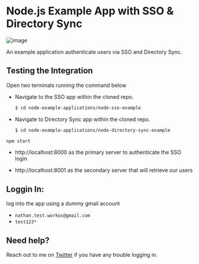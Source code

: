 # Node.js Example App with SSO & Directory Sync

![image](https://github.com/NathanTarbert/nathans-node-auth-app/assets/66887028/9b6fbf34-4094-4c63-91f1-2ea9de6dfd10)


An example application authenticate users via SSO and Directory Sync.

## Testing the Integration

Open two terminals running the command below

- Navigate to the SSO app within the cloned repo.

  ```bash
  $ cd node-example-applications/node-sso-example
  ```

- Navigate to Directory Sync app within the cloned repo.

  ```bash
  $ cd node-example-applications/node-directory-sync-example
  ```

```sh
npm start
```

- http://localhost:8000 as the primary server to authenticate the SSO login

- http://localhost:8001 as the secondary server that will retrieve our users

## Loggin In:

log into the app using a dummy gmail account 

- `nathan.test.workos@gmail.com`
- `test123*`

## Need help?

Reach out to me on [Twitter](https://twitter.com/nathan_tarbert) if you have any trouble logging in.
